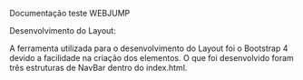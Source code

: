 Documentação teste WEBJUMP

Desenvolvimento do Layout:

A ferramenta utilizada para o desenvolvimento do Layout foi o Bootstrap 4 devido a facilidade na criação dos elementos.
O que foi desenvolvido foram três estruturas de NavBar dentro do index.html.
